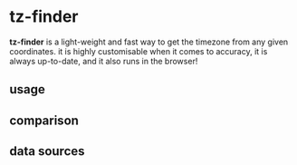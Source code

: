 # tz-finder

**tz-finder** is a light-weight and fast way to get the timezone from any given coordinates. it is highly customisable when it comes to accuracy, it is always up-to-date, and it also runs in the browser!

## usage


## comparison


## data sources